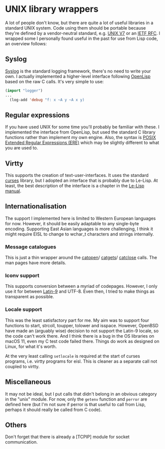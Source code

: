 # UNIX library wrappers

A lot of people don't know, but there are quite a lot of useful libraries in a standard UNIX system.
Code using them should be portable because they're defined by a vendor-neutral standard, e.g.
[UNIX V7](https://en.wikipedia.org/wiki/Single_UNIX_Specification)
or an
[IETF RFC](https://tools.ietf.org/html/rfc4506).
I wrapped some I personally found useful in the past for use from Lisp code, an overview follows:

## Syslog

[Syslog](https://man.openbsd.org/syslog)
is the standard logging framework, there's no need to write your own.
I actually implemented a higher-level interface following
[OpenLisp](http://www.eligis.com/)
based on the raw C calls.
It's very simple to use:

```lisp
(import "logger")
...
  (log-add 'debug "f: x ~A y ~A x y)
```

## Regular expressions

If you have used UNIX for some time you'll probably be familiar with these.
I implemented the interface from OpenLisp, but used the standard C library functions rather than implement my own engine.
Also, the syntax is 
[POSIX Extended Regular Expressions (ERE)](https://man.openbsd.org/re_format.7#EXTENDED_REGULAR_EXPRESSIONS)
which may be slightly different to what you are used to.

## Virtty

This supports the creation of text-user-interfaces.
It uses the standard
[curses](https://man.openbsd.org/curses)
library, but I adopted an interface that is probably due to Le-Lisp.
At least, the best description of the interface is a chapter in the
[Le-Lisp manual](https://github.com/c-jullien/lelisp/blob/master/manual/lelisp.pdf).

## Internationalisation

The support I implemented here is limited to Western European languages
for now.
However, it should be easily adaptable to any single-byte encoding.
Supporting East Asian languages is more challenging, I think it might require EISL to change to wchar\_t characters and strings internally.

### Message catalogues

This is just a thin wrapper around the
[catopen](https://man.openbsd.org/catopen)/
[catgets](https://man.openbsd.org/catgets.3)/
[catclose](https://man.openbsd.org/catclose.3)
calls.
The man pages have more details.

### Iconv support

This supports conversion between a myriad of codepages.
However, I only use it for between
[Latin-9](https://en.wikipedia.org/wiki/ISO/IEC_8859-15)
and UTF-8.
Even then, I tried to make things as transparent as possible.

### Locale support

This was the least satisfactory part for me.
My aim was to support four functions to start, strcoll, toupper, tolower and isspace.
However, OpenBSD have made an (arguably wise) decision to not support the Latin-9 locale, so the code can't work there.
And I think there is a bug in the OS libraries on macOS 11, even my C test code failed there.
Things do work as designed on Linux, for what it's worth.

At the very least calling `setlocale` is required at the start of curses programs, i.e. virtty programs for eisl.
This is cleaner as a separate call not coupled to virtty.

## Miscellaneous

It may not be ideal, but I put calls that didn't belong in an obvious category in the "unix" module.
For now, only the `getenv` function and `perror` are defined here (but I'm not sure if perror is that useful to call from Lisp, perhaps it should really be called from C code).

## Others

Don't forget that there is already a [TCPIP] module for socket communication.
